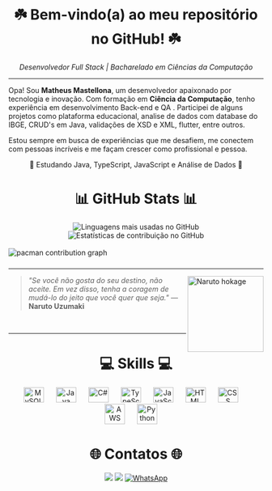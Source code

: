 ## <h1 align="center">☘️ Bem-vindo(a) ao meu repositório no GitHub! ☘️</h1>
<p align="center"><i>Desenvolvedor Full Stack | Bacharelado em Ciências da Computação</i></p>

---

Opa! Sou **Matheus Mastellona**, um desenvolvedor apaixonado por tecnologia e inovação. Com formação em **Ciência da Computação**, tenho experiência em desenvolvimento Back-end e QA . Participei de alguns projetos como plataforma educacional, analise de dados com database do IBGE, CRUD's em Java, validações de XSD e XML, flutter, entre outros.​

Estou sempre em busca de experiências que me desafiem, me conectem com pessoas incríveis e me façam crescer como profissional e pessoa.
<br>

<p align="center">🌱 Estudando Java, TypeScript, JavaScript e Análise de Dados 🌱</p>

## <h1 align="center">📊 GitHub Stats 📊</h1>
<div align="center">
  <img src="https://github-readme-stats.vercel.app/api/top-langs/?username=Matheus-Mastellona&layout=compact&langs_count=20&theme=tokyonight" alt="Linguagens mais usadas no GitHub"/>
  <img src="https://github-readme-streak-stats.herokuapp.com/?user=Matheus-Mastellona&theme=tokyonight" alt="Estatísticas de contribuição no GitHub"/>
</div>
<br>
<picture>
  <source media="(prefers-color-scheme: dark)" srcset="https://raw.githubusercontent.com/Francine02/Francine02/output/pacman-contribution-graph-dark.svg">
  <source media="(prefers-color-scheme: light)" srcset="https://raw.githubusercontent.com/Francine02/Francine02/output/pacman-contribution-graph.svg">
  <img alt="pacman contribution graph" src="https://raw.githubusercontent.com/Francine02/Francine02/output/pacman-contribution-graph.svg">
</picture>

###
---

<img align="right" src="https://media0.giphy.com/media/v1.Y2lkPTc5MGI3NjExdm5ldGlrdDR2dDlyaTI3eHpueGNsbTl5cTRoazJ2N2p2MTJ6ZHQ2ZCZlcD12MV9pbnRlcm5hbF9naWZfYnlfaWQmY3Q9Zw/AsuCf15CIj0Va/giphy.gif" width="150" alt="Naruto hokage" />

> _"Se você não gosta do seu destino, não aceite. Em vez disso, tenha a coragem de mudá-lo do jeito que você quer que seja."_
> — **Naruto Uzumaki**
<br>

---

## <h1 align="center">💻 Skills 💻</h1>
<div align="center">
  <img src="https://cdn.jsdelivr.net/gh/devicons/devicon/icons/mysql/mysql-original.svg" alt="MySQL" width="40" height="30" style="margin-right: 20px;" />
  <img src="https://cdn.jsdelivr.net/gh/devicons/devicon/icons/java/java-original.svg" alt="Java" width="40" height="30" style="margin-right: 20px;" />
  <img src="https://cdn.jsdelivr.net/gh/devicons/devicon/icons/csharp/csharp-original.svg" alt="C#" width="40" height="30" style="margin-right: 20px;" />
  <img src="https://cdn.jsdelivr.net/gh/devicons/devicon/icons/typescript/typescript-original.svg" alt="TypeScript" width="40" height="30" style="margin-right: 20px;" />
  <img src="https://cdn.jsdelivr.net/gh/devicons/devicon/icons/javascript/javascript-original.svg" alt="JavaScript" width="40" height="30" style="margin-right: 20px;"/>
  <img src="https://cdn.jsdelivr.net/gh/devicons/devicon/icons/html5/html5-original.svg" alt="HTML" width="40" height="30" style="margin-right: 20px;" />
  <img src="https://cdn.jsdelivr.net/gh/devicons/devicon/icons/css3/css3-original.svg" alt="CSS" width="40" height="30" style="margin-right: 20px;" />
  <img src="https://img.icons8.com/color/48/000000/amazon-web-services.png" alt="AWS" width="40" height="40" style="margin-right: 20px;" />
  <img src="https://img.icons8.com/color/48/000000/python.png" alt="Python" width="40" height="40" style="margin-right: 20px;" />
</div>


## <h1 align="center">🌐 Contatos 🌐</h1>

<div align="center"> 
  <a href = "mailto:matheusmastelloni@gmail.com"><img src="https://img.shields.io/badge/-Gmail-%23333?style=for-the-badge&logo=gmail&logoColor=white" target="_blank"></a>
  <a href="https://www.linkedin.com/in/matheusmastellona/" target="_blank"><img src="https://img.shields.io/badge/-LinkedIn-%230077B5?style=for-the-badge&logo=linkedin&logoColor=white" target="_blank"></a> 
  <a href="https://wa.me/5531998143062" target="_blank"><img src="https://img.shields.io/badge/-WhatsApp-25D366?style=for-the-badge&logo=whatsapp&logoColor=white" alt="WhatsApp" /></a>
</div>
